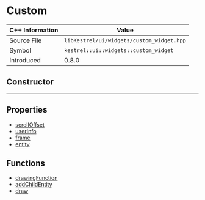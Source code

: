 
# Custom

| C++ Information | Value |
| --- | --- |
| Source File | `libKestrel/ui/widgets/custom_widget.hpp` |
| Symbol | `kestrel::ui::widgets::custom_widget` |
| Introduced | 0.8.0 |

## Constructor

---

## Properties

 - [scrollOffset](scrollOffset.md)
 - [userInfo](userInfo.md)
 - [frame](frame.md)
 - [entity](entity.md)

## Functions

 - [drawingFunction](drawingFunction.md)
 - [addChildEntity](addChildEntity.md)
 - [draw](draw.md)

